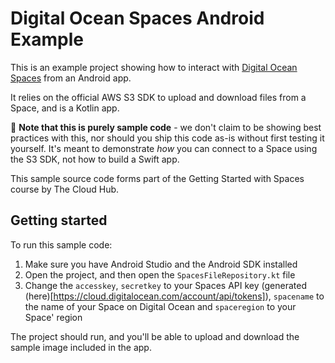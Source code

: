 # Digital Ocean Spaces Android Example
This is an example project showing how to interact with [Digital Ocean Spaces](https://www.digitalocean.com/products/spaces/) from an Android app.

It relies on the official AWS S3 SDK to upload and download files from a Space, and is a Kotlin app.

🚨 **Note that this is purely sample code** - we don't claim to be showing best practices with this, nor should you ship this code as-is without first testing it yourself. It's meant to demonstrate _how_ you can connect to a Space using the S3 SDK, not how to build a Swift app.

This sample source code forms part of the Getting Started with Spaces course by The Cloud Hub.

## Getting started
To run this sample code:
1. Make sure you have Android Studio and the Android SDK installed
2. Open the project, and then open the `SpacesFileRepository.kt` file
3. Change the `accesskey`, `secretkey` to your Spaces API key (generated (here)[https://cloud.digitalocean.com/account/api/tokens]), `spacename` to the name of your Space on Digital Ocean and `spaceregion` to your Space' region

The project should run, and you'll be able to upload and download the sample image included in the app.
